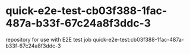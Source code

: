 # quick-e2e-test-cb03f388-1fac-487a-b33f-67c24a8f3ddc-3
repository for use with E2E test job quick-e2e-test:cb03f388-1fac-487a-b33f-67c24a8f3ddc-3
